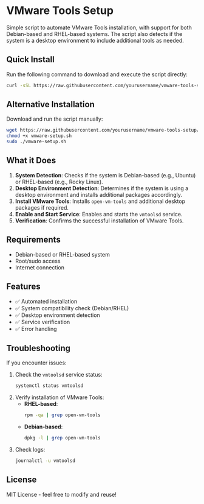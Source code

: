 # VMware Tools Setup

Simple script to automate VMware Tools installation, with support for both Debian-based and RHEL-based systems. The script also detects if the system is a desktop environment to include additional tools as needed.

## Quick Install

Run the following command to download and execute the script directly:

```bash
curl -sSL https://raw.githubusercontent.com/yourusername/vmware-tools-setup/main/vmware-setup.sh | sudo bash
```

## Alternative Installation

Download and run the script manually:

```bash
wget https://raw.githubusercontent.com/yourusername/vmware-tools-setup/main/vmware-setup.sh
chmod +x vmware-setup.sh
sudo ./vmware-setup.sh
```

## What it Does

1. **System Detection**: Checks if the system is Debian-based (e.g., Ubuntu) or RHEL-based (e.g., Rocky Linux).
2. **Desktop Environment Detection**: Determines if the system is using a desktop environment and installs additional packages accordingly.
3. **Install VMware Tools**: Installs `open-vm-tools` and additional desktop packages if required.
4. **Enable and Start Service**: Enables and starts the `vmtoolsd` service.
5. **Verification**: Confirms the successful installation of VMware Tools.

## Requirements

- Debian-based or RHEL-based system
- Root/sudo access
- Internet connection

## Features

- ✅ Automated installation
- ✅ System compatibility check (Debian/RHEL)
- ✅ Desktop environment detection
- ✅ Service verification
- ✅ Error handling

## Troubleshooting

If you encounter issues:

1. Check the `vmtoolsd` service status:
   ```bash
   systemctl status vmtoolsd
   ```
2. Verify installation of VMware Tools:
   - **RHEL-based**:
     ```bash
     rpm -qa | grep open-vm-tools
     ```
   - **Debian-based**:
     ```bash
     dpkg -l | grep open-vm-tools
     ```
3. Check logs:
   ```bash
   journalctl -u vmtoolsd
   ```

## License

MIT License - feel free to modify and reuse!


